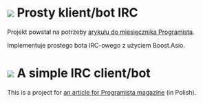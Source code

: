 ![][flagpl] Prosty klient/bot IRC
===

Projekt powstał na potrzeby [arykułu do miesięcznika Programista][art].

Implementuje prostego bota IRC-owego z użyciem Boost.Asio.

![][flagen] A simple IRC client/bot
===

This is a project for [an article for Programista magazine][art] (in Polish).


[flagpl]: https://i.imgur.com/1uq0qW2.png
[flagen]: https://i.imgur.com/cJKmomY.png
[art]: https://dsp.krzaq.cc

